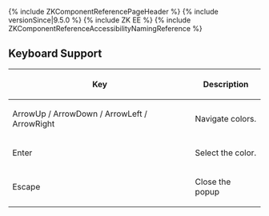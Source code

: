 {% include ZKComponentReferencePageHeader %} {% include
versionSince\|9.5.0 %} {% include ZK EE %} {% include
ZKComponentReferenceAccessibilityNamingReference %}

## Keyboard Support

<table>
<thead>
<tr class="header">
<th><center>
<p>Key</p>
</center></th>
<th><center>
<p>Description</p>
</center></th>
</tr>
</thead>
<tbody>
<tr class="odd">
<td><p>ArrowUp / ArrowDown / ArrowLeft / ArrowRight</p></td>
<td><p>Navigate colors.</p></td>
</tr>
<tr class="even">
<td><p>Enter</p></td>
<td><p>Select the color.</p></td>
</tr>
<tr class="odd">
<td><p>Escape</p></td>
<td><p>Close the popup</p></td>
</tr>
</tbody>
</table>
